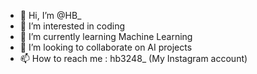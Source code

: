 - 👋 Hi, I’m @HB_
- 👀 I’m interested in coding 
- 🌱 I’m currently learning Machine Learning 
- 💞️ I’m looking to collaborate on AI projects 
- 📫 How to reach me : hb3248_ (My Instagram account)

<!---
HB_/HB_ is a ✨ special ✨ repository because its `README.md` (this file) appears on your GitHub profile.
You can click the Preview link to take a look at your changes.
--->
